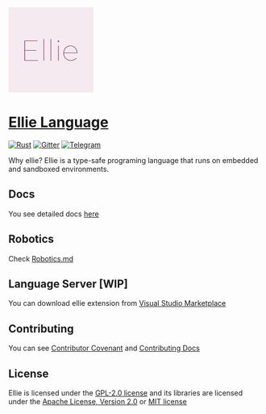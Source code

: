 ![icon](./picture/TextIcon/EllieTextIcon@0,33x.png)
# [Ellie Language](https://www.ellie-lang.org)
[![Rust](https://github.com/behemehal/Ellie-Language/actions/workflows/rust.yml/badge.svg)](https://github.com/behemehal/Ellie-Language/actions/workflows/rust.yml) [![Gitter](https://badgen.net/badge/icon/gitter?icon=gitter&label)](https://gitter.im/ellie-lang/community) [![Telegram](https://badgen.net/badge/icon/telegram?icon=telegram&label)](https://t.me/ellie_lang)

Why ellie? Ellie is a type-safe programing language that runs on embedded and sandboxed environments. 

## Docs
You see detailed docs [here](https://docs.ellie-lang.org)

## Robotics
Check [Robotics.md](./Robotics.md)

## Language Server [WIP]
You can download ellie extension from [Visual Studio Marketplace](https://marketplace.visualstudio.com/items?itemName=behemehal.ellie-lang)

## Contributing
You can see [Contributor Covenant](https://www.contributor-covenant.org/version/2/1/code_of_conduct.html) and [Contributing Docs](./contributing.md)

## License
Ellie is licensed under the [GPL-2.0 license](./LICENSE) and its libraries are licensed under the [Apache License, Version 2.0](http://apache.org/licenses/LICENSE-2.0) or [MIT license](https://opensource.org/licenses/MIT) 